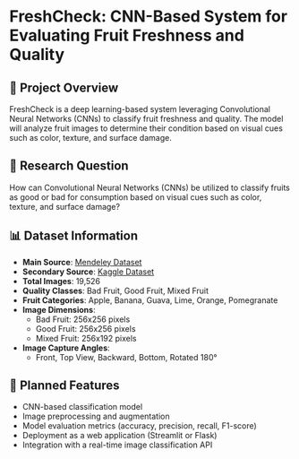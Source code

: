 # FreshCheck: CNN-Based System for Evaluating Fruit Freshness and Quality

## 📌 Project Overview
FreshCheck is a deep learning-based system leveraging Convolutional Neural Networks (CNNs) to classify fruit freshness and quality. The model will analyze fruit images to determine their condition based on visual cues such as color, texture, and surface damage.

## 🎯 Research Question
How can Convolutional Neural Networks (CNNs) be utilized to classify fruits as good or bad for consumption based on visual cues such as color, texture, and surface damage?

## 📊 Dataset Information
- **Main Source**: [Mendeley Dataset](https://data.mendeley.com/datasets/b6fftwbr2v/1)
- **Secondary Source**: [Kaggle Dataset](https://www.kaggle.com/datasets/ryandpark/fruit-quality-classification)
- **Total Images**: 19,526
- **Quality Classes**: Bad Fruit, Good Fruit, Mixed Fruit
- **Fruit Categories**: Apple, Banana, Guava, Lime, Orange, Pomegranate
- **Image Dimensions**:
  - Bad Fruit: 256x256 pixels
  - Good Fruit: 256x256 pixels
  - Mixed Fruit: 256x192 pixels
- **Image Capture Angles**:
  - Front, Top View, Backward, Bottom, Rotated 180°

## 🚀 Planned Features
- CNN-based classification model
- Image preprocessing and augmentation
- Model evaluation metrics (accuracy, precision, recall, F1-score)
- Deployment as a web application (Streamlit or Flask)
- Integration with a real-time image classification API
